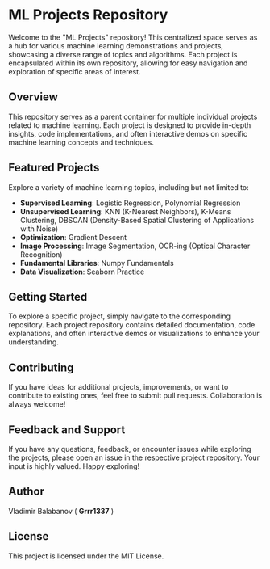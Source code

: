 # ML Projects Repository
Welcome to the "ML Projects" repository! This centralized space serves as a hub for various machine learning demonstrations and projects, showcasing a diverse range of topics and algorithms. Each project is encapsulated within its own repository, allowing for easy navigation and exploration of specific areas of interest.

## Overview
This repository serves as a parent container for multiple individual projects related to machine learning. Each project is designed to provide in-depth insights, code implementations, and often interactive demos on specific machine learning concepts and techniques.


## Featured Projects
Explore a variety of machine learning topics, including but not limited to:

- **Supervised Learning**: Logistic Regression, Polynomial Regression
- **Unsupervised Learning**: KNN (K-Nearest Neighbors), K-Means Clustering, DBSCAN (Density-Based Spatial Clustering of Applications with Noise)
- **Optimization**: Gradient Descent
- **Image Processing**: Image Segmentation, OCR-ing (Optical Character Recognition)
- **Fundamental Libraries**: Numpy Fundamentals
- **Data Visualization**: Seaborn Practice

## Getting Started
To explore a specific project, simply navigate to the corresponding repository. Each project repository contains detailed documentation, code explanations, and often interactive demos or visualizations to enhance your understanding.

## Contributing
If you have ideas for additional projects, improvements, or want to contribute to existing ones, feel free to submit pull requests. Collaboration is always welcome!

## Feedback and Support
If you have any questions, feedback, or encounter issues while exploring the projects, please open an issue in the respective project repository. Your input is highly valued.
Happy exploring!

## Author
Vladimir Balabanov ( **Grrr1337** )

## License
This project is licensed under the MIT License.

